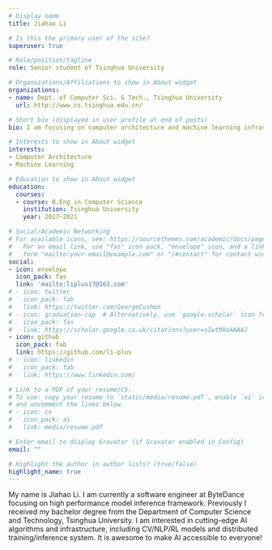 ```yaml
---
# Display name
title: Jiahao Li

# Is this the primary user of the site?
superuser: true

# Role/position/tagline
role: Senior student of Tsinghua University

# Organizations/Affiliations to show in About widget
organizations:
- name: Dept. of Computer Sci. & Tech., Tsinghua University
  url: http://www.cs.tsinghua.edu.cn/

# Short bio (displayed in user profile at end of posts)
bio: I am focusing on computer architecture and machine learning infrastructure.

# Interests to show in About widget
interests:
- Computer Architecture
- Machine Learning

# Education to show in About widget
education:
  courses:
  - course: B.Eng in Computer Science
    institution: Tsinghua University
    year: 2017~2021

# Social/Academic Networking
# For available icons, see: https://sourcethemes.com/academic/docs/page-builder/#icons
#   For an email link, use "fas" icon pack, "envelope" icon, and a link in the
#   form "mailto:your-email@example.com" or "/#contact" for contact widget.
social:
- icon: envelope
  icon_pack: fas
  link: 'mailto:liplus17@163.com'
# - icon: twitter
#   icon_pack: fab
#   link: https://twitter.com/GeorgeCushen
# - icon: graduation-cap  # Alternatively, use `google-scholar` icon from `ai` icon pack
#   icon_pack: fas
#   link: https://scholar.google.co.uk/citations?user=sIwtMXoAAAAJ
- icon: github
  icon_pack: fab
  link: https://github.com/li-plus
# - icon: linkedin
#   icon_pack: fab
#   link: https://www.linkedin.com/

# Link to a PDF of your resume/CV.
# To use: copy your resume to `static/media/resume.pdf`, enable `ai` icons in `params.toml`, 
# and uncomment the lines below.
# - icon: cv
#   icon_pack: ai
#   link: media/resume.pdf

# Enter email to display Gravatar (if Gravatar enabled in Config)
email: ""

# Highlight the author in author lists? (true/false)
highlight_name: true
---
```


My name is Jiahao Li. I am currently a software engineer at ByteDance focusing on high performance model inference framework. Previously I received my bachelor degree from the Department of Computer Science and Technology, Tsinghua University. I am interested in cutting-edge AI algorithms and infrastructure, including CV/NLP/RL models and distributed training/inference system. It is awesome to make AI accessible to everyone!
